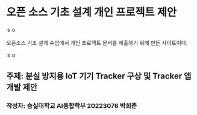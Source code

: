 # 오픈 소스 기초 설계 개인 프로젝트 제안
ㅎㅇ

  오픈소스 기초 설계 수업에서 개인 프로젝트 문서를 제출하기 위해 만든 사이트이다.

ㅎㅇ
## 주제: 분실 방지용 IoT 기기 Tracker 구상 및 Tracker 앱 개발 제안
### 작성자: 숭실대학교 AI융합학부 20223076 박희준
